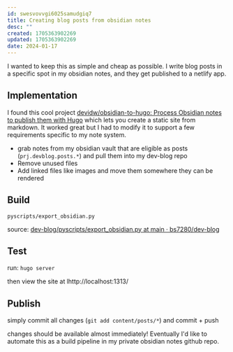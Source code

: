 ```yaml
---
id: swesvovvgi6025samudgiq7
title: Creating blog posts from obsidian notes
desc: ""
created: 1705363902269
updated: 1705363902269
date: 2024-01-17
---
```


I wanted to keep this as simple and cheap as possible. I write blog posts in a specific spot in my obsidian notes, and they get published to a netlify app. 

## Implementation

I found this cool project [devidw/obsidian-to-hugo: Process Obsidian notes to publish them with Hugo](https://github.com/devidw/obsidian-to-hugo) which lets you create a static site from markdown. It worked great but I had to modify it to support a few requirements specific to my note system. 

- grab notes from my obsidian vault that are eligible as posts (`prj.devblog.posts.*`) and pull them into my dev-blog repo
- Remove unused files
- Add linked files like images and move them somewhere they can be rendered

## Build 

`pyscripts/export_obsidian.py`

source:
[dev-blog/pyscripts/export_obsidian.py at main · bs7280/dev-blog](https://github.com/bs7280/dev-blog/blob/main/pyscripts/export_obsidian.py)
## Test 

run:
`hugo server`

then view the site at lhttp://localhost:1313/

## Publish

simply commit all changes (`git add content/posts/*`) and commit + push

changes should be available almost immediately! Eventually I'd like to automate this as a build pipeline in my private obsidian notes github repo.